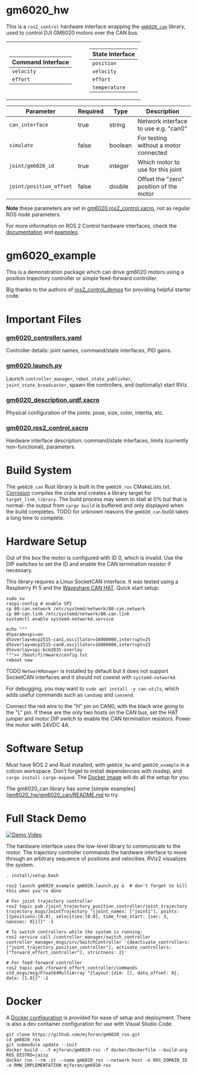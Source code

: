 # gm6020_hw

This is a `ros2_control` hardware interface wrapping the [`gm6020_can`](https://github.com/mjforan/gm6020_can) library, used to control DJI GM6020 motors over the CAN bus.


<table>
<tr><td>

| Command Interface |
|--------------------|
| `velocity` |
| `effort`   |

</td><td></td><td></td><td>

| State Interface |
|------------------|
| `position`    |
| `velocity`    |
| `effort`      |
| `temperature` |

</td></tr></table>

| Parameter | Required | Type | Description |
|-----------|----------|------|-------------|
| `can_interface`         | true  | string  | Network interface to use e.g. "can0"    |
| `simulate`              | false | boolean | For testing without a motor connected   |
| `joint/gm6020_id`       | true  | integer | Which motor to use for this joint       |
| `joint/position_offset` | false | double  | Offset the "zero" position of the motor |

**Note** these parameters are set in [gm6020.ros2_control.xacro](gm6020_example/urdf/gm6020.ros2_control.xacro), not as regular ROS node parameters.

For more information on ROS 2 Control hardware interfaces, check the [documentation](https://control.ros.org/rolling/doc/ros2_control/hardware_interface/doc/hardware_components_userdoc.html#) and [examples](https://github.com/ros-controls/ros2_control_demos).


# gm6020_example

This is a demonstration package which can drive gm6020 motors using a position trajectory controller or simple feed-forward controller.

Big thanks to the authors of [ros2_control_demos](https://github.com/ros-controls/ros2_control_demos) for providing helpful starter code.


# Important Files

### [gm6020_controllers.yaml](gm6020_example/config/gm6020_controllers.yaml)
Controller details: joint names, command/state interfaces, PID gains.

### [gm6020.launch.py](gm6020_example/launch/gm6020.launch.py)
Launch `controller_manager`, `robot_state_publisher`, `joint_state_broadcaster`, spawn the controllers, and (optionally) start RViz.

### [gm6020_description.urdf.xacro](gm6020_example/urdf/gm6020_description.urdf.xacro)
Physical configuration of the joints: pose, size, color, intertia, etc.

### [gm6020.ros2_control.xacro](gm6020_example/urdf/gm6020.ros2_control.xacro)
Hardware interface description: command/state interfaces, limits (currently non-functional), parameters.


# Build System

The `gm6020_can` Rust library is built in the `gm6020_ros` CMakeLists.txt. [Corrosion](https://corrosion-rs.github.io/corrosion/) compiles the crate and creates a library target for `target_link_library`. The build process may seem to stall at 0% but that is normal- the output from `cargo build` is buffered and only displayed when the build completes. TODO for unknown reasons the `gm6020_can` build takes a long time to complete.


# Hardware Setup

Out of the box the motor is configured with ID 0, which is invalid. Use the DIP switches to set the ID and enable the CAN termination resistor if necessary.

This library requires a Linux SocketCAN interface. It was tested using a Raspberry Pi 5 and the [Waveshare CAN HAT](https://www.waveshare.com/wiki/2-CH_CAN_HAT). Quick start setup:

```
sudo su
raspi-config # enable SPI
cp 80-can.network /etc/systemd/network/80-can.network
cp 80-can.link /etc/systemd/network/80-can.link
systemctl enable systemd-networkd.service

echo """
dtparam=spi=on
dtoverlay=mcp2515-can1,oscillator=16000000,interrupt=25
dtoverlay=mcp2515-can0,oscillator=16000000,interrupt=23
dtoverlay=spi-bcm2835-overlay
""">> /boot/firmware/config.txt
reboot now
```
TODO `NetworkManager` is installed by default but it does not support SocketCAN interfaces and it should not coexist with `systemd-networkd`.

For debugging, you may want to `sudo apt install -y can-utils`, which adds useful commands such as `candump` and `cansend`.

Connect the red wire to the "H" pin on CAN0, with the black wire going to the "L" pin. If these are the only two hosts on the CAN bus, set the HAT jumper and motor DIP switch to enable the CAN termination resistors. Power the motor with 24VDC 4A.

# Software Setup
Must have ROS 2 and Rust installed, with `gm6020_hw` and `gm6020_example` in a colcon workspace. Don't forget to install dependencies with rosdep, and `cargo install cargo-expand`. The [Docker image](#docker) will do all the setup for you.

The gm6020_can library has some [simple examples]([gm6020_hw/gm6020_can/README.md](https://github.com/mjforan/gm6020_can/blob/main/README.md#c-example) to try.


# Full Stack Demo

[![Demo Video](https://img.youtube.com/vi/UEskAxSjQE4/0.jpg)](https://www.youtube.com/watch?v=UEskAxSjQE4)

The hardware interface uses the low-level library to communicate to the motor. The trajectory controller commands the hardware interface to move through an arbitrary sequence of positions and velocities. RViz2 visualizes the system.

```
. install/setup.bash

ros2 launch gm6020_example gm6020.launch.py &  # don't forget to kill this when you're done

# For joint trajectory controller
ros2 topic pub /joint_trajectory_position_controller/joint_trajectory trajectory_msgs/JointTrajectory "{joint_names: ["joint1"], points: [{positions:[0.0], velocities:[0.0], time_from_start: {sec: 3, nanosec: 0}}]}" -1

# To switch controllers while the system is running:
ros2 service call /controller_manager/switch_controller controller_manager_msgs/srv/SwitchController '{deactivate_controllers: ["joint_trajectory_position_controller"], activate_controllers: ["forward_effort_controller"], strictness: 2}'

# For feed-forward controller
ros2 topic pub /forward_effort_controller/commands std_msgs/msg/Float64MultiArray "{layout:{dim: [], data_offset: 0}, data: [1.0]}" -1
```


# Docker

A [Docker configuration](docker/Dockerfile) is provided for ease of setup and deployment. There is also a dev container configuration for use with Visual Studio Code.

```
git clone https://github.com/mjforan/gm6020_ros.git
cd gm6020_ros
git submodule update --init
docker build . -t mjforan/gm6020-ros -f docker/Dockerfile --build-arg ROS_DISTRO=jazzy
docker run --rm -it --name gm6020_ros --network host -e ROS_DOMAIN_ID -e RMW_IMPLEMENTATION mjforan/gm6020-ros
```
